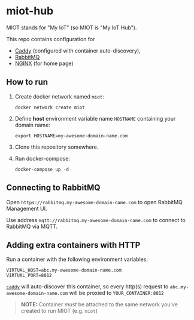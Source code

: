 miot-hub
========

MIOT stands for "My IoT" (so MIOT is "My IoT Hub").

This repo contains configuration for

* [Caddy](https://github.com/mholt/caddy) (configured with container auto-discovery),
* [RabbitMQ](https://hub.docker.com/_/rabbitmq/)
* [NGINX](https://hub.docker.com/_/nginx/) (for home page)

How to run
----------

1. Create docker network named `miot`:

   ```shell
   docker network create miot
   ```

2. Define **host** environment variable name `HOSTNAME` containing your domain name:

   ```shell
   export HOSTNAME=my-awesome-domain-name.com
   ```

3. Clone this repository somewhere.
4. Run docker-compose:

   ```shell
   docker-compose up -d
   ```

Connecting to RabbitMQ
----------------------

Open `https://rabbitmq.my-awesome-domain-name.com` to open RabbitMQ Management UI.

Use address `mqtt://rabbitmq.my-awesome-domain-name.com` to connect to RabbitMQ via MQTT.

Adding extra containers with HTTP
---------------------------------

Run a container with the following environment variables:

```
VIRTUAL_HOST=abc.my-awesome-domain-name.com
VIRTUAL_PORT=8012
```

[`caddy`](https://github.com/mholt/caddy) will auto-discover this container, so every http(s) request to `abc.my-awesome-domain-name.com` will be proxied to `YOUR_CONTAINER:8012`

> **NOTE:** Container *must* be attached to the same network you've created to run MIOT (e.g. `miot`)